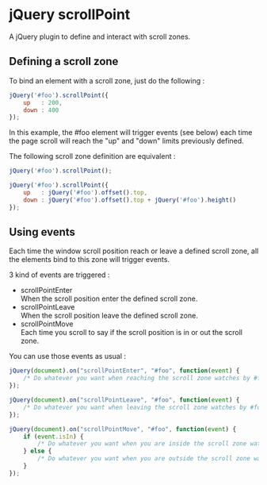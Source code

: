 jQuery scrollPoint
==================

A jQuery plugin to define and interact with scroll zones.

Defining a scroll zone
----------------------

To bind an element with a scroll zone, just do the following :

```javascript
jQuery('#foo').scrollPoint({
    up   : 200,
    down : 400
});
```

In this example, the #foo element will trigger events (see below) each time the page scroll will reach the "up" and "down" limits previously defined.

The following scroll zone definition are equivalent :

```javascript
jQuery('#foo').scrollPoint();
```

```javascript
jQuery('#foo').scrollPoint({
    up   : jQuery('#foo').offset().top,
    down : jQuery('#foo').offset().top + jQuery('#foo').height()
});
```

Using events
------------

Each time the window scroll position reach or leave a defined scroll zone, all the elements bind to this zone will trigger events.

3 kind of events are triggered :

* scrollPointEnter  
  When the scroll position enter the defined scroll zone.
* scrollPointLeave  
  When the scroll position leave the defined scroll zone.
* scrollPointMove  
  Each time you scroll to say if the scroll position is in or out the scroll zone.

You can use those events as usual :

```javascript
jQuery(document).on("scrollPointEnter", "#foo", function(event) {
    /* Do whatever you want when reaching the scroll zone watches by #foo */
});

jQuery(document).on("scrollPointLeave", "#foo", function(event) {
    /* Do whatever you want when leaving the scroll zone watches by #foo */
});

jQuery(document).on("scrollPointMove", "#foo", function(event) {
    if (event.isIn) {
        /* Do whatever you want when you are inside the scroll zone watches by #foo */
    } else {
        /* Do whatever you want when you are outside the scroll zone watches by #foo */
    }
});
```